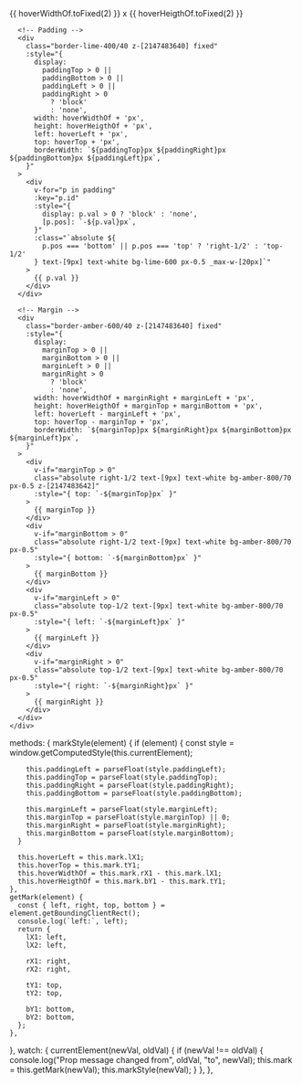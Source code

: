  <div :class="`${isMouseClick ? 'invisible' : 'visible'}`">
      <div
        class="bg-[#4a92d866] z-[2147483640] absolute _pointer-events-none"
        :style="{
          width: hoverWidthOf + 'px',
          height: hoverHeigthOf + 'px',
          left: hoverLeft + 'px',
          top: hoverTop + 'px',
        }"
      >
        <div
          class="absolute text-[11px] text-black bg-[#4a92d86e] px-0.5"
          :style="{ top: '-14px', right: '0px' }"
        >
          {{ hoverWidthOf.toFixed(2) }} x {{ hoverHeigthOf.toFixed(2) }}
        </div>
      </div>

      <!-- Padding -->
      <div
        class="border-lime-400/40 z-[2147483640] fixed"
        :style="{
          display:
            paddingTop > 0 ||
            paddingBottom > 0 ||
            paddingLeft > 0 ||
            paddingRight > 0
              ? 'block'
              : 'none',
          width: hoverWidthOf + 'px',
          height: hoverHeigthOf + 'px',
          left: hoverLeft + 'px',
          top: hoverTop + 'px',
          borderWidth: `${paddingTop}px ${paddingRight}px ${paddingBottom}px ${paddingLeft}px`,
        }"
      >
        <div
          v-for="p in padding"
          :key="p.id"
          :style="{
            display: p.val > 0 ? 'block' : 'none',
            [p.pos]: `-${p.val}px`,
          }"
          :class="`absolute ${
            p.pos === 'bottom' || p.pos === 'top' ? 'right-1/2' : 'top-1/2'
          } text-[9px] text-white bg-lime-600 px-0.5 _max-w-[20px]`"
        >
          {{ p.val }}
        </div>
      </div>

      <!-- Margin -->
      <div
        class="border-amber-600/40 z-[2147483640] fixed"
        :style="{
          display:
            marginTop > 0 ||
            marginBottom > 0 ||
            marginLeft > 0 ||
            marginRight > 0
              ? 'block'
              : 'none',
          width: hoverWidthOf + marginRight + marginLeft + 'px',
          height: hoverHeigthOf + marginTop + marginBottom + 'px',
          left: hoverLeft - marginLeft + 'px',
          top: hoverTop - marginTop + 'px',
          borderWidth: `${marginTop}px ${marginRight}px ${marginBottom}px ${marginLeft}px`,
        }"
      >
        <div
          v-if="marginTop > 0"
          class="absolute right-1/2 text-[9px] text-white bg-amber-800/70 px-0.5 z-[2147483642]"
          :style="{ top: `-${marginTop}px` }"
        >
          {{ marginTop }}
        </div>
        <div
          v-if="marginBottom > 0"
          class="absolute right-1/2 text-[9px] text-white bg-amber-800/70 px-0.5"
          :style="{ bottom: `-${marginBottom}px` }"
        >
          {{ marginBottom }}
        </div>
        <div
          v-if="marginLeft > 0"
          class="absolute top-1/2 text-[9px] text-white bg-amber-800/70 px-0.5"
          :style="{ left: `-${marginLeft}px` }"
        >
          {{ marginLeft }}
        </div>
        <div
          v-if="marginRight > 0"
          class="absolute top-1/2 text-[9px] text-white bg-amber-800/70 px-0.5"
          :style="{ right: `-${marginRight}px` }"
        >
          {{ marginRight }}
        </div>
      </div>
    </div>

methods: {
markStyle(element) {
if (element) {
const style = window.getComputedStyle(this.currentElement);

        this.paddingLeft = parseFloat(style.paddingLeft);
        this.paddingTop = parseFloat(style.paddingTop);
        this.paddingRight = parseFloat(style.paddingRight);
        this.paddingBottom = parseFloat(style.paddingBottom);

        this.marginLeft = parseFloat(style.marginLeft);
        this.marginTop = parseFloat(style.marginTop) || 0;
        this.marginRight = parseFloat(style.marginRight);
        this.marginBottom = parseFloat(style.marginBottom);
      }

      this.hoverLeft = this.mark.lX1;
      this.hoverTop = this.mark.tY1;
      this.hoverWidthOf = this.mark.rX1 - this.mark.lX1;
      this.hoverHeigthOf = this.mark.bY1 - this.mark.tY1;
    },
    getMark(element) {
      const { left, right, top, bottom } = element.getBoundingClientRect();
      console.log(`left:`, left);
      return {
        lX1: left,
        lX2: left,

        rX1: right,
        rX2: right,

        tY1: top,
        tY2: top,

        bY1: bottom,
        bY2: bottom,
      };
    },

},
watch: {
currentElement(newVal, oldVal) {
if (newVal !== oldVal) {
console.log("Prop message changed from", oldVal, "to", newVal);
this.mark = this.getMark(newVal);
this.markStyle(newVal);
}
},
},
